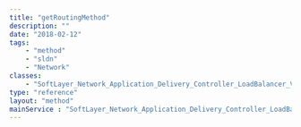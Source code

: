 ```yaml
---
title: "getRoutingMethod"
description: ""
date: "2018-02-12"
tags:
    - "method"
    - "sldn"
    - "Network"
classes:
    - "SoftLayer_Network_Application_Delivery_Controller_LoadBalancer_VirtualServer"
type: "reference"
layout: "method"
mainService : "SoftLayer_Network_Application_Delivery_Controller_LoadBalancer_VirtualServer"
---
```

